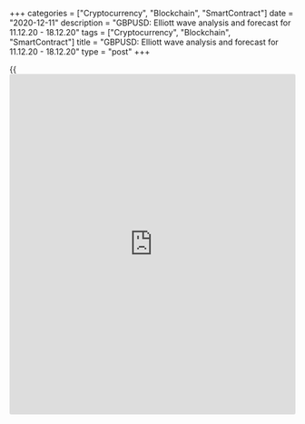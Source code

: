 +++
categories = ["Cryptocurrency", "Blockchain", "SmartContract"]
date = "2020-12-11"
description = "GBPUSD: Elliott wave analysis and forecast for 11.12.20 - 18.12.20"
tags = ["Cryptocurrency", "Blockchain", "SmartContract"]
title = "GBPUSD: Elliott wave analysis and forecast for 11.12.20 - 18.12.20"
type = "post"
+++

{{<iframe id="large-banner" src="https://www.bounty.group/#slide=14.0" width="100%" height="600" scrolling="no" style="border: 0px solid rgb(216, 221, 230); border-radius: 3px;">}}

2020-12-11

2020-12-11

GBPUSD: Elliott wave analysis and forecast for 11.12.20 – 18.12.20Alex
Geuta

 **Main scenario:** consider long positions from corrections above the
level of 1.3190 with the target of 1.3600 – 1.3700.

 **Alternative scenario:** breakout and consolidation below the level of
1.3190 will allow the pair to continue declining to the levels of 1.2910
– 1.2679.

 **Analysis:** Daily time frame: presumably, the first wave of larger
degree (1) continues developing, with wave 3 of (3) formed inside. On
the H4 time frame, there is the fifth wave 5 of (3) developing, with
wave iii of 5 forming inside. On the H1 time frame, a local correction
appears to be finishing its development as wave iv of 5, and wave (с) of
iv will soon be completed inside of it. If the presumption is correct,
the pair will continue to rise to the levels of 1.3600 – 1.3700. The
level of 1.3190 is critical in this scenario as its breakout will enable
the pair to continue declining to the levels of 1.2910 – 1.2679.

* * *

* * *

## Price chart of GBPUSD in real time mode

The content of this article reflects the author’s opinion and does not
necessarily reflect the official position of LiteForex. The material
published on this page is provided for informational purposes only and
should not be considered as the provision of investment advice for the
purposes of Directive 2004/39/EC.

Rate this article:

{{value}}

( {{count}} {{title}} )